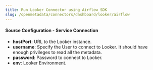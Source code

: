 ```yaml
---
title: Run Looker Connector using Airflow SDK
slug: /openmetadata/connectors/dashboard/looker/airflow
---
```


<ConnectorIntro connector="Looker" goal="Airflow"/>

<Requirements />

<MetadataIngestionServiceDev service="dashboard" connector="Looker" goal="Airflow"/>

<h4>Source Configuration - Service Connection</h4>

- **hostPort**: URL to the Looker instance.
- **username**: Specify the User to connect to Looker. It should have enough privileges to read all the metadata.
- **password**: Password to connect to Looker.
- **env**: Looker Environment.

<MetadataIngestionConfig service="dashboard" connector="Looker" goal="Airflow" />
